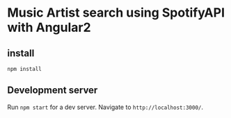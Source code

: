 # Music Artist search using SpotifyAPI with Angular2

## install  
`npm install`

## Development server
Run `npm start` for a dev server. Navigate to `http://localhost:3000/`. 

